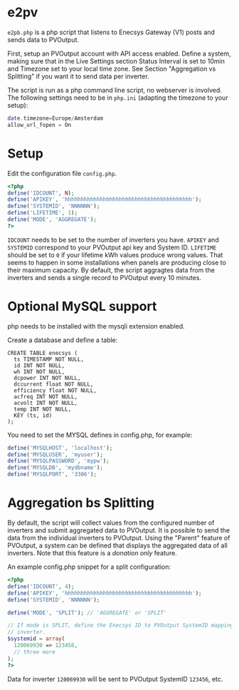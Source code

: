 # e2pv
`e2pb.php` is a php script that listens to Enecsys Gateway (V1)
posts and sends data to PVOutput.

First, setup an PVOutput account with API access enabled. Define a system,
making sure that in the Live Settings section Status Interval is set to 10min
and Timezone set to your local time zone. See Section "Aggregation vs
Splitting" if you want it to send data per inverter.

The script is run as a php command line script, no webserver is involved.
The following settings need to be in `php.ini` (adapting the timezone to your
setup):
```php
date.timezone=Europe/Amsterdam
allow_url_fopen = On
```
# Setup
Edit the configuration file `config.php`. 
```php
<?php
define('IDCOUNT', N);
define('APIKEY', 'hhhhhhhhhhhhhhhhhhhhhhhhhhhhhhhhhhhhhhhh');
define('SYSTEMID', 'NNNNNN');
define('LIFETIME', 1);
define('MODE', 'AGGREGATE');
?>
```
`IDCOUNT` needs to be set to the number of inverters you have. `APIKEY` and
`SYSTEMID` correspond to your PVOutput api key and System ID.
`LIFETIME` should be set to `0` if your lifetime kWh values produce wrong
values. That seems to happen in some installations when panels are producing 
close to their maximum capacity.
By default, the script aggragtes data from the inverters and sends 
a single record to PVOutput every 10 minutes.

# Optional MySQL support
php needs to be installed with the mysqli extension enabled.

Create a database and define a table:

```MySQL
CREATE TABLE enecsys (
  ts TIMESTAMP NOT NULL,
  id INT NOT NULL,
  wh INT NOT NULL,
  dcpower INT NOT NULL,
  dccurrent float NOT NULL,
  efficiency float NOT NULL,
  acfreq INT NOT NULL,
  acvolt INT NOT NULL,
  temp INT NOT NULL,
  KEY (ts, id)
);
````

You need to set the MYSQL defines in config.php, for example:

```php
define('MYSQLHOST', 'localhost');
define('MYSQLUSER', 'myuser');
define('MYSQLPASSWORD', 'mypw');
define('MYSQLDB', 'mydbname');
define('MYSQLPORT', '3306');
```

# Aggregation bs Splitting
By default, the script will collect values from the configured number of
inverters and submit aggregated data to PVOutput. It is possible to
send the data from the individual inverters to PVOutput. Using the "Parent"
feature of PVOutput, a system can be defined that displays the aggregated
data of all inverters. Note that this feature is a *donation only* feature.

An example config.php snippet for a split configuration:

```php
<?php
define('IDCOUNT', 4);
define('APIKEY', 'hhhhhhhhhhhhhhhhhhhhhhhhhhhhhhhhhhhhhhhh');
define('SYSTEMID', 'NNNNNN');

define('MODE', 'SPLIT'); // 'AGGREGATE' or 'SPLIT'

// If mode is SPLIT, define the Enecsys ID to PVOutput SystemID mapping for each
// inverter.
$systemid = array(
  120069930 => 123456,
  // three more
);
?>
```
Data for inverter `120069930` will be sent to PVOutput SystemID `123456`, etc.
